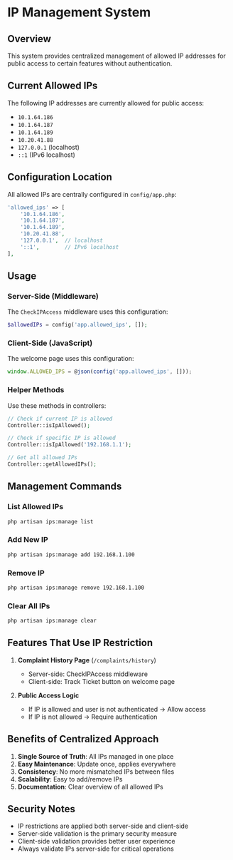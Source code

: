 # IP Management System

## Overview
This system provides centralized management of allowed IP addresses for public access to certain features without authentication.

## Current Allowed IPs
The following IP addresses are currently allowed for public access:

- `10.1.64.186`
- `10.1.64.187` 
- `10.1.64.189`
- `10.20.41.88`
- `127.0.0.1` (localhost)
- `::1` (IPv6 localhost)

## Configuration Location
All allowed IPs are centrally configured in `config/app.php`:

```php
'allowed_ips' => [
    '10.1.64.186',
    '10.1.64.187', 
    '10.1.64.189',
    '10.20.41.88',
    '127.0.0.1',  // localhost
    '::1',        // IPv6 localhost
],
```

## Usage

### Server-Side (Middleware)
The `CheckIPAccess` middleware uses this configuration:
```php
$allowedIPs = config('app.allowed_ips', []);
```

### Client-Side (JavaScript)
The welcome page uses this configuration:
```javascript
window.ALLOWED_IPS = @json(config('app.allowed_ips', []));
```

### Helper Methods
Use these methods in controllers:
```php
// Check if current IP is allowed
Controller::isIpAllowed();

// Check if specific IP is allowed
Controller::isIpAllowed('192.168.1.1');

// Get all allowed IPs
Controller::getAllowedIPs();
```

## Management Commands

### List Allowed IPs
```bash
php artisan ips:manage list
```

### Add New IP
```bash
php artisan ips:manage add 192.168.1.100
```

### Remove IP
```bash
php artisan ips:manage remove 192.168.1.100
```

### Clear All IPs
```bash
php artisan ips:manage clear
```

## Features That Use IP Restriction

1. **Complaint History Page** (`/complaints/history`)
   - Server-side: CheckIPAccess middleware
   - Client-side: Track Ticket button on welcome page

2. **Public Access Logic**
   - If IP is allowed and user is not authenticated → Allow access
   - If IP is not allowed → Require authentication

## Benefits of Centralized Approach

1. **Single Source of Truth**: All IPs managed in one place
2. **Easy Maintenance**: Update once, applies everywhere
3. **Consistency**: No more mismatched IPs between files
4. **Scalability**: Easy to add/remove IPs
5. **Documentation**: Clear overview of all allowed IPs

## Security Notes

- IP restrictions are applied both server-side and client-side
- Server-side validation is the primary security measure
- Client-side validation provides better user experience
- Always validate IPs server-side for critical operations 